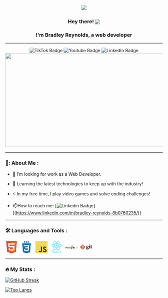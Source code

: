 <div id="header" align="center">
  <img src="https://media.giphy.com/media/iDyF9dOL6nG4uS2S1z/giphy.gif" width="250"/>
</div>
<h3 align="center">
  Hey there!
  <img src="https://media.giphy.com/media/hvRJCLFzcasrR4ia7z/giphy.gif"  align="center" width="30px"/>
</h3>
<h3 align="center">I'm Bradley Reynolds, a web developer</h3>

---

<div id="badges"  align="center">
  <img src="https://img.shields.io/badge/TikTok-white?style=for-the-badge&logo=tiktok&logoColor=black" alt="TikTok Badge"/>
  <img src="https://img.shields.io/badge/YouTube-red?style=for-the-badge&logo=youtube&logoColor=white" alt="Youtube Badge"/>
  <img src="https://img.shields.io/badge/LinkedIn-blue?style=for-the-badge&logo=linkedin&logoColor=white" alt="LinkedIn Badge"/>
</div>
<div align="center">
  <img src="https://media.giphy.com/media/dWesBcTLavkZuG35MI/giphy.gif" width="600" height="300"/>
</div>

---

### 👦: About Me :

- :telescope: I’m looking for work as a Web Developer.

- :seedling: Learning the latest technologies to keep up with the industry!

- :zap: In my free time, I play video games and solve coding challenges!

- :mailbox:How to reach me: [![Linkedin Badge](https://img.shields.io/badge/-BradleyReynolds-blue?style=flat&logo=Linkedin&logoColor=white)][(https://www.linkedin.com/in/bradley-reynolds-8b0760235/)]

---

### :hammer_and_wrench: Languages and Tools :

<div>
    <img src="https://github.com/devicons/devicon/blob/master/icons/html5/html5-original.svg" title="HTML5" alt="HTML" width="40" height="40"/>&nbsp;
  <img src="https://github.com/devicons/devicon/blob/master/icons/css3/css3-plain-wordmark.svg"  title="CSS3" alt="CSS" width="40" height="40"/>&nbsp;
  <img src="https://github.com/devicons/devicon/blob/master/icons/javascript/javascript-original.svg" title="JavaScript" alt="JavaScript" width="40" height="40"/>&nbsp;
    <img src="https://github.com/devicons/devicon/blob/master/icons/react/react-original-wordmark.svg" title="React" alt="React" width="40" height="40"/>&nbsp;
  <img src="https://github.com/devicons/devicon/blob/master/icons/nodejs/nodejs-original-wordmark.svg" title="NodeJS" alt="NodeJS" width="40" height="40"/>&nbsp;
  <img src="https://github.com/devicons/devicon/blob/master/icons/git/git-original-wordmark.svg" title="Git" **alt="Git" width="40" height="40"/>
</div>

---

### :fire: My Stats :

[![GitHub Streak](http://github-readme-streak-stats.herokuapp.com?user=BradleySReynolds&theme=dark&background=000000)](https://git.io/streak-stats)

[![Top Langs](https://github-readme-stats.vercel.app/api/top-langs/?username=BradleySReynolds&layout=compact&theme=vision-friendly-dark)](https://github.com/anuraghazra/github-readme-stats)

<img src="https://komarev.com/ghpvc/?username=BradleySRynolds&style=flat-square&color=blue" alt="" align="center"/>
